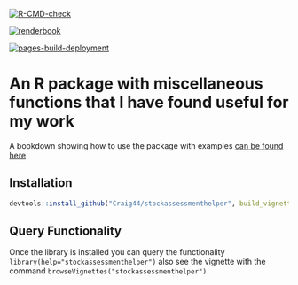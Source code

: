 <!-- badges: start -->
[![R-CMD-check](https://github.com/Craig44/stockassessmenthelper/workflows/R-CMD-check/badge.svg)](https://github.com/Craig44/stockassessmenthelper/actions)

[![renderbook](https://github.com/Craig44/stockassessmenthelper/actions/workflows/deploy_bookdown.yml/badge.svg)](https://github.com/Craig44/stockassessmenthelper/actions/workflows/deploy_bookdown.yml)

[![pages-build-deployment](https://github.com/Craig44/stockassessmenthelper/actions/workflows/pages/pages-build-deployment/badge.svg)](https://github.com/Craig44/stockassessmenthelper/actions/workflows/pages/pages-build-deployment)
<!-- badges: end -->
  
# An R package with miscellaneous functions that I have found useful for my work
A bookdown showing how to use the package with examples [can be found here](https://craig44.github.io/stockassessmenthelper/)


## Installation
```r
devtools::install_github("Craig44/stockassessmenthelper", build_vignettes  = F)
```


## Query Functionality
Once the library is installed you can query the functionality `library(help="stockassessmenthelper")` also see the vignette with the command `browseVignettes("stockassessmenthelper")`
